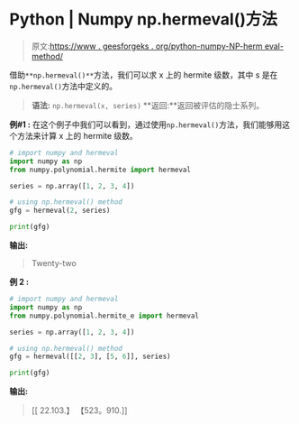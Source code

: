 # Python | Numpy np.hermeval()方法

> 原文:[https://www . geesforgeks . org/python-numpy-NP-herm eval-method/](https://www.geeksforgeeks.org/python-numpy-np-hermeval-method/)

借助`**np.hermeval()**`方法，我们可以求 x 上的 hermite 级数，其中 s 是在`np.hermeval()`方法中定义的。

> **语法:** `np.hermeval(x, series)`
> **返回:**返回被评估的隐士系列。

**例#1 :**
在这个例子中我们可以看到，通过使用`np.hermeval()`方法，我们能够用这个方法来计算 x 上的 hermite 级数。

```py
# import numpy and hermeval
import numpy as np
from numpy.polynomial.hermite import hermeval

series = np.array([1, 2, 3, 4])

# using np.hermeval() method
gfg = hermeval(2, series)

print(gfg)
```

**输出:**

> Twenty-two

**例 2 :**

```py
# import numpy and hermeval
import numpy as np
from numpy.polynomial.hermite_e import hermeval

series = np.array([1, 2, 3, 4])

# using np.hermeval() method
gfg = hermeval([[2, 3], [5, 6]], series)

print(gfg)
```

**输出:**

> [[ 22.103.】
> 【523。910.]]